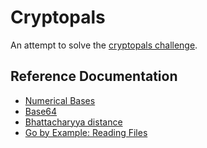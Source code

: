 # Cryptopals

An attempt to solve the [cryptopals challenge](https://cryptopals.com).

## Reference Documentation
* [Numerical Bases](https://cplusplus.com/doc/hex/)
* [Base64](https://en.wikipedia.org/wiki/Base64)
* [Bhattacharyya distance](https://en.wikipedia.org/wiki/Bhattacharyya_distance#Bhattacharyya_coefficient)
* [Go by Example: Reading Files](https://gobyexample.com/reading-files)

